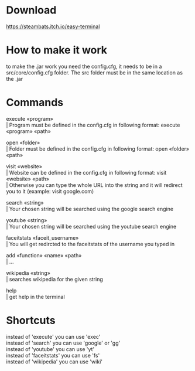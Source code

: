 # Download
https://steambats.itch.io/easy-terminal

# How to make it work
to make the .jar work you need the config.cfg, it needs to be in a src/core/config.cfg folder. The src folder must be in the same location as the .jar

# Commands
execute «program»   
| Program must be defined in the config.cfg in following format: execute «program» «path»  
  
open «folder»     
| Folder must be defined in the config.cfg in following format: open «folder» «path»  
  
visit «website»   
| Website can be defined in the config.cfg in following format: visit «website» «path»   
| Otherwise you can type the whole URL into the string and it will redirect you to it (example: visit google.com)
  
search «string»   
| Your chosen string will be searched using the google search engine  
  
youtube «string»  
| Your chosen string will be searched using the youtube search engine  

faceitstats «faceit_username»  
| You will get redircted to the faceitstats of the username you typed in  

add «function» «name» «path»  
| ...

wikipedia «string»   
| searches wikipedia for the given string

help  
|  get help in the terminal
    
# Shortcuts
instead of 'execute' you can use 'exec'  
instead of 'search' you can use 'google' or 'gg'  
instead of 'youtube' you can use 'yt'  
instead of 'faceitstats' you can use 'fs'    
instead of 'wikipedia' you can use 'wiki'
